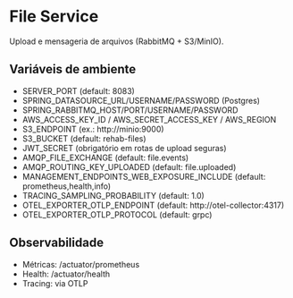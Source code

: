 # File Service

Upload e mensageria de arquivos (RabbitMQ + S3/MinIO).

## Variáveis de ambiente
- SERVER_PORT (default: 8083)
- SPRING_DATASOURCE_URL/USERNAME/PASSWORD (Postgres)
- SPRING_RABBITMQ_HOST/PORT/USERNAME/PASSWORD
- AWS_ACCESS_KEY_ID / AWS_SECRET_ACCESS_KEY / AWS_REGION
- S3_ENDPOINT (ex.: http://minio:9000)
- S3_BUCKET (default: rehab-files)
- JWT_SECRET (obrigatório em rotas de upload seguras)
- AMQP_FILE_EXCHANGE (default: file.events)
- AMQP_ROUTING_KEY_UPLOADED (default: file.uploaded)
- MANAGEMENT_ENDPOINTS_WEB_EXPOSURE_INCLUDE (default: prometheus,health,info)
- TRACING_SAMPLING_PROBABILITY (default: 1.0)
- OTEL_EXPORTER_OTLP_ENDPOINT (default: http://otel-collector:4317)
- OTEL_EXPORTER_OTLP_PROTOCOL (default: grpc)

## Observabilidade
- Métricas: /actuator/prometheus
- Health: /actuator/health
- Tracing: via OTLP

